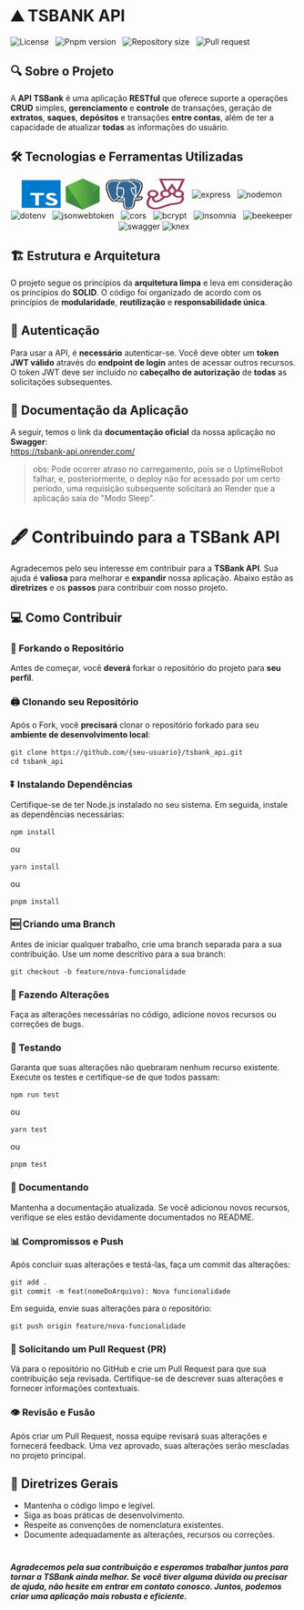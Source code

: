 # ⛰️ TSBANK API
![License](https://img.shields.io/static/v1?label=license&message=MIT&color=orange) &nbsp;
![Pnpm version](https://img.shields.io/static/v1?label=pnpm&message=v8.13.1&color=yellow) &nbsp;
![Repository size](https://img.shields.io/github/repo-size/bush1D3v/tsbank_api?color=green) &nbsp;
![Pull request](https://img.shields.io/static/v1?label=PR&message=welcome&color=blue)

## 🔍 Sobre o Projeto
A **API TSBank** é uma aplicação **RESTful** que oferece suporte a operações **CRUD** simples, **gerenciamento** e **controle** de transações, geração de **extratos**, **saques**, **depósitos** e transações **entre contas**, além de ter a capacidade de atualizar **todas** as informações do usuário.

## 🛠️ Tecnologias e Ferramentas Utilizadas
<div align='center'>
    <img align='center' height='50' width='70' title='TypeScript' alt='typescript' src='https://github.com/devicons/devicon/blob/master/icons/typescript/typescript-original.svg' />
    <img align='center' height='54' width='68' title='Node.js' alt='nodejs' src='https://github.com/devicons/devicon/blob/master/icons/nodejs/nodejs-original.svg' />
    <img align='center' height='55' width='70' title='PostgreSQL' alt='postgresql' src='https://github.com/devicons/devicon/blob/master/icons/postgresql/postgresql-original.svg' />
    <img align='center' height='54' width='68' title='Jest' alt='jest' src='https://github.com/devicons/devicon/blob/master/icons/jest/jest-plain.svg' /> &nbsp;
    <img align='center' height='49' width='49' title='Express' alt='express' src='https://github.com/bush1D3v/solid_rest_api/assets/133554156/ba645c20-1f19-4914-8ad0-de6c7f83ba2e' /> &nbsp; 
    <img align='center' height='53' width='49' title='Nodemon' alt='nodemon' src='https://github.com/bush1D3v/solid_rest_api/assets/133554156/fd586348-7781-4e02-a4f0-fe7410ef43fb' /> &nbsp;
    <img align='center' height='49' width='49' title='Dotenv' alt='dotenv' src='https://github.com/bush1D3v/my_portfolio/assets/133554156/432ec521-c94a-4f24-964e-f62658d04581' /> &nbsp;
    <img align='center' height='53' width='55' title='JsonWebToken' alt='jsonwebtoken' src='https://github.com/bush1D3v/solid_rest_api/assets/133554156/d23ffb9d-aedc-4d68-9209-7268d7f41ce6' /> &nbsp;
    <img align='center' height='50' width='70' title='Cors' alt='cors' src='https://github.com/bush1D3v/tsbank_api/assets/133554156/f4aeef17-72c3-4b37-a45b-ee149f5b954d' /> &nbsp;
    <img align='center' height='48' width='48' title='Bcrypt' alt='bcrypt' src='https://github.com/bush1D3v/solid_rest_api/assets/133554156/5863bac1-a591-4776-82a4-f427681934be' /> &nbsp;
    <img align='center' height='48' width='48' title='Insomnia' alt='insomnia' src='https://github.com/bush1D3v/my_portfolio/assets/133554156/75a3fffd-792e-4250-8ef5-2abb615e38a0' /> &nbsp;
    <img align='center' height='53' width='49' title='Beekeeper' alt='beekeeper' src='https://github.com/bush1D3v/my_portfolio/assets/133554156/0d5b4b55-546c-4bc0-a25c-dfc9116fe993' /> &nbsp;
    <img align='center' height='60' width='70' title='Swagger' alt='swagger' src='https://github.com/bush1D3v/tsbank_api/assets/133554156/6739401f-d03b-47f8-b01f-88da2a9075d1' />
    <img align='center' height='50' width='50' title='Knex' alt='knex' src='https://github.com/bush1D3v/bank_restful_api/assets/133554156/428d135b-9aeb-46e2-b6f6-94791326ff2f' /> 
</div>

## 🏗 Estrutura e Arquitetura

O projeto segue os princípios da **arquitetura limpa** e leva em consideração os princípios do **SOLID**. O código foi organizado de acordo com os princípios de **modularidade**, **reutilização** e **responsabilidade única**.

## 🔏	Autenticação
Para usar a API, é **necessário** autenticar-se. Você deve obter um **token JWT válido** através do **endpoint de login** antes de acessar outros recursos. O token JWT deve ser incluído no **cabeçalho de autorização** de **todas** as solicitações subsequentes.

## 📃 Documentação da Aplicação
A seguir, temos o link da **documentação oficial** da nossa aplicação no **Swagger**: <br>
https://tsbank-api.onrender.com/
> obs: Pode ocorrer atraso no carregamento, pois se o UptimeRobot falhar, e, posteriormente, o deploy não for acessado por um certo período, uma requisição subsequente solicitará ao Render que a aplicação saia do "Modo Sleep".

# 🖋️ Contribuindo para a TSBank API

Agradecemos pelo seu interesse em contribuir para a **TSBank API**. Sua ajuda é **valiosa** para melhorar e **expandir** nossa aplicação. Abaixo estão as **diretrizes** e os **passos** para contribuir com nosso projeto.

## 💻 Como Contribuir

### 🌳 Forkando o Repositório
Antes de começar, você **deverá** forkar o repositório do projeto para **seu perfil**.

### 🖨 Clonando seu Repositório
Após o Fork, você **precisará** clonar o repositório forkado para seu **ambiente de desenvolvimento local**:

```
git clone https://github.com/{seu-usuario}/tsbank_api.git
cd tsbank_api
```

### ⏬ Instalando Dependências
Certifique-se de ter Node.js instalado no seu sistema. Em seguida, instale as dependências necessárias:

```
npm install
```

ou

```
yarn install
```

ou

```
pnpm install
```

### 🆕 Criando uma Branch
Antes de iniciar qualquer trabalho, crie uma branch separada para a sua contribuição. Use um nome descritivo para a sua branch:

```
git checkout -b feature/nova-funcionalidade
```

### 🔨 Fazendo Alterações
Faça as alterações necessárias no código, adicione novos recursos ou correções de bugs.

### 🧪 Testando
Garanta que suas alterações não quebraram nenhum recurso existente. Execute os testes e certifique-se de que todos passam:

```
npm run test
```

ou

```
yarn test
```

ou

```
pnpm test
```

### 📝 Documentando
Mantenha a documentação atualizada. Se você adicionou novos recursos, verifique se eles estão devidamente documentados no README.

### 📊 Compromissos e Push
Após concluir suas alterações e testá-las, faça um commit das alterações:
```
git add .
git commit -m feat(nomeDoArquivo): Nova funcionalidade
```

Em seguida, envie suas alterações para o repositório:

```
git push origin feature/nova-funcionalidade
```

### 📨 Solicitando um Pull Request (PR)

Vá para o repositório no GitHub e crie um Pull Request para que sua contribuição seja revisada. Certifique-se de descrever suas alterações e fornecer informações contextuais.

### 👁 Revisão e Fusão
Após criar um Pull Request, nossa equipe revisará suas alterações e fornecerá feedback. Uma vez aprovado, suas alterações serão mescladas no projeto principal.

## 💼 Diretrizes Gerais

- Mantenha o código limpo e legível.
- Siga as boas práticas de desenvolvimento.
- Respeite as convenções de nomenclatura existentes.
- Documente adequadamente as alterações, recursos ou correções.

#

***Agradecemos pela sua contribuição e esperamos trabalhar juntos para tornar a TSBank ainda melhor. Se você tiver alguma dúvida ou precisar de ajuda, não hesite em entrar em contato conosco. Juntos, podemos criar uma aplicação mais robusta e eficiente.***
